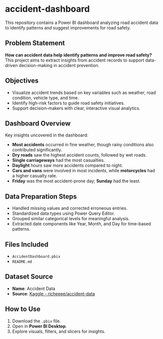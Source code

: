 # accident-dashboard
This repository contains a Power BI dashboard analyzing road accident data to identify patterns and suggest improvements for road safety.

## Problem Statement

**How can accident data help identify patterns and improve road safety?**  
This project aims to extract insights from accident records to support data-driven decision-making in accident prevention.

## Objectives

- Visualize accident trends based on key variables such as weather, road condition, vehicle type, and time.
- Identify high-risk factors to guide road safety initiatives.
- Support decision-makers with clear, interactive visual analytics.

## Dashboard Overview

Key insights uncovered in the dashboard:

-  **Most accidents** occurred in fine weather, though rainy conditions also contributed significantly.
-  **Dry roads** saw the highest accident counts, followed by wet roads.
-  **Single carriageways** had the most casualties.
-  **Daylight** hours saw more accidents compared to night.
-  **Cars and vans** were involved in most incidents, while **motorcycles** had a higher casualty rate.
-  **Friday** was the most accident-prone day; **Sunday** had the least.

## Data Preparation Steps

- Handled missing values and corrected erroneous entries.
- Standardized data types using Power Query Editor.
- Grouped similar categorical levels for meaningful analysis.
- Extracted date components like Year, Month, and Day for time-based patterns.

## Files Included

- `AccidentDashboard.pbix` 
- `README.md`
 
## Dataset Source

- **Name**: Accident Data  
- **Source**: [Kaggle - richeeee/accident-data](https://www.kaggle.com/datasets/richeeee/accident-data)
 
## How to Use

1. Download the `.pbix` file.
2. Open in **Power BI Desktop**.
3. Explore visuals, filters, and slicers for insights.

